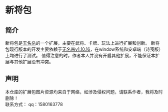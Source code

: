 # 新将包
## 简介
新将包是[无名杀](https://github.com/libnoname/noname)的一个扩展，主要在武将、卡牌、玩法上进行扩展和创新。
新将包现行版本的开发主要依赖于[无名杀v1.10.16](https://github.com/libnoname/noname/releases/tag/v1.10.16)，在window系统和安卓端（诗笺版）上均进行了测试。
值得注意的时，作者本人并没有开启其他扩展，不能保证本扩展与其他扩展没有冲突。

## 声明
本仓库的扩展包图片资源均来自于网络，如涉及侵权问题，请联系作者，我将及时删除！  
联系方式：
qq：1580163778